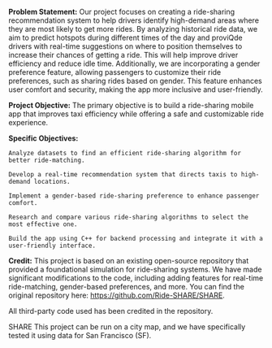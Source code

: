 **Problem Statement:**
Our project focuses on creating a ride-sharing recommendation system to help drivers identify high-demand areas where they are most likely to get more rides. By analyzing historical ride data, we aim to predict hotspots during different times of the day and proviQde drivers with real-time suggestions on where to position themselves to increase their chances of getting a ride. This will help improve driver efficiency and reduce idle time. Additionally, we are incorporating a gender preference feature, allowing passengers to customize their ride preferences, such as sharing rides based on gender. This feature enhances user comfort and security, making the app more inclusive and user-friendly.

**Project Objective:**
The primary objective is to build a ride-sharing mobile app that improves taxi efficiency while offering a safe and customizable ride experience.

**Specific Objectives:**

	Analyze datasets to find an efficient ride-sharing algorithm for better ride-matching.

	Develop a real-time recommendation system that directs taxis to high-demand locations.

	Implement a gender-based ride-sharing preference to enhance passenger comfort.

	Research and compare various ride-sharing algorithms to select the most effective one.

	Build the app using C++ for backend processing and integrate it with a user-friendly interface.

**Credit:**
This project is based on an existing open-source repository that provided a foundational simulation for ride-sharing systems. We have made significant modifications to the code, including adding features for real-time ride-matching, gender-based preferences, and more. You can find the original repository here:
https://github.com/Ride-SHARE/SHARE.

All third-party code used has been credited in the repository.

SHARE
This project can be run on a city map, and we have specifically tested it using data for San Francisco (SF).

